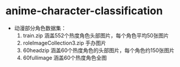 # anime-character-classification
* 动漫部分角色数据集：
    1. train.zip 涵盖552个热度角色头部图片，每个角色平均50张图片
    2. roleImageCollection3.zip 手办图片
    3. 60headzip 涵盖60个热度角色的头部图片，每个角色约150张图片
    4. 60fullimage 涵盖60个热度角色全图
